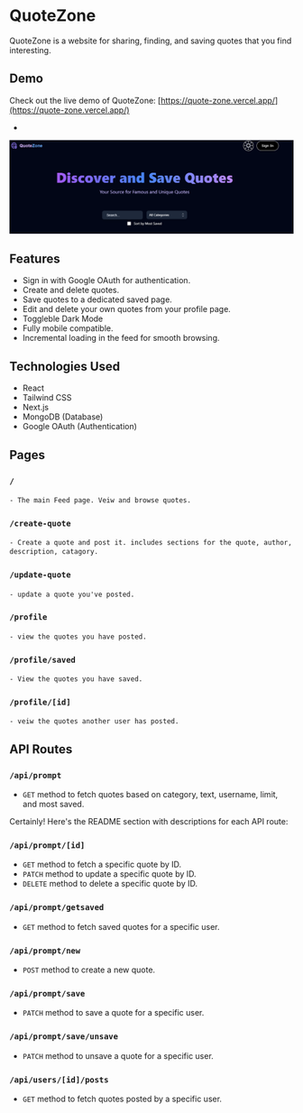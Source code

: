 # QuoteZone

QuoteZone is a website for sharing, finding, and saving quotes that you find interesting.

## Demo

Check out the live demo of QuoteZone: [https://quote-zone.vercel.app/](https://quote-zone.vercel.app/)

-

![home page screenshot](homepage.png)


## Features

- Sign in with Google OAuth for authentication.
- Create and delete quotes.
- Save quotes to a dedicated saved page.
- Edit and delete your own quotes from your profile page.
- Toggleble Dark Mode
- Fully mobile compatible.
- Incremental loading in the feed for smooth browsing.

## Technologies Used

- React
- Tailwind CSS
- Next.js
- MongoDB (Database)
- Google OAuth (Authentication)

## Pages
### `/`
    - The main Feed page. Veiw and browse quotes.

### `/create-quote`
    - Create a quote and post it. includes sections for the quote, author, description, catagory.

### `/update-quote`
    - update a quote you've posted.

### `/profile`
    - view the quotes you have posted.


### `/profile/saved`
    - View the quotes you have saved.

### `/profile/[id]`
    - veiw the quotes another user has posted.


## API Routes

### `/api/prompt`

- `GET` method to fetch quotes based on category, text, username, limit, and most saved.

Certainly! Here's the README section with descriptions for each API route:

### `/api/prompt/[id]`

-  `GET` method to fetch a specific quote by ID.
- `PATCH` method to update a specific quote by ID.
-  `DELETE` method to delete a specific quote by ID.

### `/api/prompt/getsaved`

-  `GET` method to fetch saved quotes for a specific user.

### `/api/prompt/new`

-  `POST` method to create a new quote.

### `/api/prompt/save`

-  `PATCH` method to save a quote for a specific user.

### `/api/prompt/save/unsave`

-  `PATCH` method to unsave a quote for a specific user.

### `/api/users/[id]/posts`

-  `GET` method to fetch quotes posted by a specific user.



